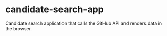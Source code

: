 # candidate-search-app
Candidate search application that calls the GitHub API and renders data in the browser.

